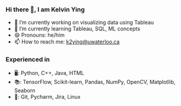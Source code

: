 ### Hi there 👋, I am Kelvin Ying
- 🔭 I’m currently working on visualizing data using Tableau 
- 🌱 I’m currently learning Tableau, SQL, ML concepts
- 😄 Pronouns: he/him
- 📫 How to reach me: k2ying@uwaterloo.ca

### Experienced in
- 🖥️: Python, C++, Java, HTML
- 📚: TensorFlow, Scikit-learn, Pandas, NumPy, OpenCV, Matplotlib, Seaborn
- 🧰: Git, Pycharm, Jira, Linux

<!--
**KelvYing/KelvYing** is a ✨ _special_ ✨ repository because its `README.md` (this file) appears on your GitHub profile.

Here are some ideas to get you started:


- 👯 I’m looking to collaborate on ...
- 🤔 I’m looking for help with ...
- 💬 Ask me about ...


- ⚡ Fun fact: ...
-->
